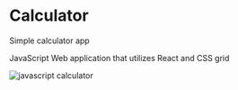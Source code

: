 # Calculator
Simple calculator app

JavaScript Web application that utilizes React and CSS grid

![javascript calculator](https://github.com/Teason16/calculator/assets/77451519/9b572806-19a8-4dc1-b03c-1e65693cafb5)
